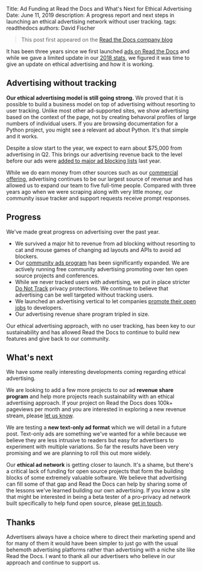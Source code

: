 Title: Ad Funding at Read the Docs and What's Next for Ethical Advertising
Date: June 11, 2019
description: A progress report and next steps in launching an ethical advertising network without user tracking.
tags: readthedocs
authors: David Fischer


> This post first appeared
> on the [Read the Docs company blog](https://blog.readthedocs.com/ad-funding-read-the-docs-whats-next/)

It has been three years since we first launched
[ads on Read the Docs](https://blog.readthedocs.com/ads-on-read-the-docs/)
and while we gave a limited update in our
[2018 stats](https://blog.readthedocs.com/read-the-docs-2018-stats/),
we figured it was time to give an update on ethical advertising and how
it is working.

Advertising without tracking
----------------------------

**Our ethical advertising model is still going strong.** We proved that
it is possible to build a business model on top of advertising without
resorting to user tracking. Unlike most other ad-supported sites, we
show advertising based on the context of the page, not by creating
behavoral profiles of large numbers of individual users. If you are
browsing documentation for a Python project, you might see a relevant ad
about Python. It's that simple and it works.

Despite a slow start to the year, we expect to earn about $75,000 from
advertising in Q2. This brings our advertising revenue back to the level
before our ads were
[added to major ad blocking lists]({filename}ads-and-adblocking.md) last year.

While we do earn money from other sources such as our [commercial
offering](https://readthedocs.com), advertising continues to be our
largest source of revenue and has allowed us to expand our team to five
full-time people. Compared with three years ago when we were scraping
along with very little money, our community issue tracker and support
requests receive prompt responses.

Progress
--------

We've made great progress on advertising over the past year.

-   We survived a major hit to revenue from ad blocking without
    resorting to cat and mouse games of changing ad layouts and APIs to
    avoid ad blockers.
-   Our [community ads
    program](https://docs.readthedocs.io/page/advertising/ethical-advertising.html#community-ads)
    has been significantly expanded. We are actively running free
    community advertising promoting over ten open source projects and
    conferences.
-   While we never tracked users with advertising, we put in place
    stricter [Do Not Track](https://blog.readthedocs.com/do-not-track/)
    privacy protections. We continue to believe that
    advertising can be well targeted without tracking users.
-   We launched an advertising vertical to let companies
    [promote their open jobs]({filename}lessons-from-hiring-manager-interviews.md) to developers.
-   Our advertising revenue share program tripled in size.

Our ethical advertising approach, with no user tracking, has been key to
our sustainability and has allowed Read the Docs to continue to build
new features and give back to our community.

What's next
------------

We have some really interesting developments coming regarding ethical
advertising.

We are looking to add a few more projects to our ad **revenue share
program** and help more projects reach sustainability with an ethical
advertising approach. If your project on Read the Docs does 100k+
pageviews per month and you are interested in exploring a new revenue
stream, please [let us
know](mailto:ads@ethicalads.io?subject=Ethical%20Ads%20revenue%20share).

We are testing a **new text-only ad format** which we will detail in a
future post. Text-only ads are something we've wanted for a while
because we believe they are less intrusive to readers but easy for
advertisers to experiment with multiple variations. So far the results
have been very promising and we are planning to roll this out more
widely.

Our **ethical ad network** is getting closer to launch. It's a shame,
but there's a critical lack of funding for open source projects that
form the building blocks of some extremely valuable software. We believe
that advertising can fill some of that gap and Read the Docs can help by
sharing some of the lessons we've learned building our own advertising.
If you know a site that might be interested in being a beta tester of a
pro-privacy ad network built specifically to help fund open source,
please [get in
touch](mailto:ads@ethicalads.io?subject=Ethical%20Ad%20Network%20beta).

Thanks
------

Advertisers always have a choice where to direct their marketing spend
and for many of them it would have been simpler to just go with the
usual behemoth advertising platforms rather than advertising with a
niche site like Read the Docs. I want to thank all our advertisers who
believe in our approach and continue to support us.
